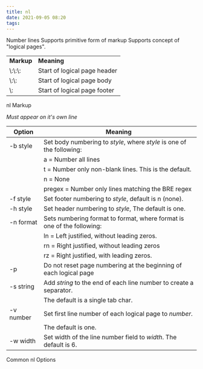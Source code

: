 ```yaml
---
title: nl
date: 2021-09-05 08:20
tags:
---
```


Number lines Supports primitive form of markup Supports concept of
"logical pages".

|            |                              |
| ---------- | ---------------------------- |
| **Markup** | **Meaning**                  |
| \\:\\:\\:  | Start of logical page header |
| \\:\\:     | Start of logical page body   |
| \\:        | Start of logical page footer |

nl Markup

*Must appear on it's own line*

| **Option** | **Meaning**                                                            |
| ---------- | ---------------------------------------------------------------------- |
| \-b style  | Set body numbering to *style*, where *style* is one of the following:  |
|            | a = Number all lines                                                   |
|            | t = Number only non-blank lines. This is the default.                  |
|            | n = None                                                               |
|            | pregex = Number only lines matching the BRE regex                      |
| \-f style  | Set footer numbering to *style*, default is n (none).                  |
| \-h style  | Set header numbering to *style*, The default is one.                   |
| \-n format | Sets numbering format to format, where format is one of the following: |
|            | ln = Left justified, without leading zeros.                            |
|            | rn = Right justified, without leading zeros                            |
|            | rz = Right justified, with leading zeros.                              |
| \-p        | Do not reset page numbering at the beginning of each logical page      |
| \-s string | Add *string* to the end of each line number to create a separator.     |
|            | The default is a single tab char.                                      |
| \-v number | Set first line number of each logical page to *number*.                |
|            | The default is one.                                                    |
| \-w width  | Set width of the line number field to *width*. The default is 6.       |

Common nl Options


